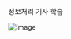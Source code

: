 정보처리 기사 학습

![image](https://user-images.githubusercontent.com/101550112/233730913-578690c4-bc8d-4bcd-ba6e-26644d2c06cf.png)
